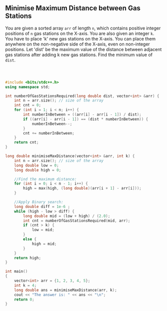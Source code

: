 ## Minimise Maximum Distance between Gas Stations
You are given a sorted array `arr` of length `n`, which contains positive integer positions of `n` gas stations on the X-axis. You are also given an integer `k`. You have to place 'k' new gas stations on the X-axis. You can place them anywhere on the non-negative side of the X-axis, even on non-integer positions. Let 'dist' be the maximum value of the distance between adjacent gas stations after adding k new gas stations.
Find the minimum value of `dist`.
```cpp



#include <bits/stdc++.h>
using namespace std;

int numberOfGasStationsRequired(long double dist, vector<int> &arr) {
    int n = arr.size(); // size of the array
    int cnt = 0;
    for (int i = 1; i < n; i++) {
        int numberInBetween = ((arr[i] - arr[i - 1]) / dist);
        if ((arr[i] - arr[i - 1]) == (dist * numberInBetween)) {
            numberInBetween--;
        }
        cnt += numberInBetween;
    }
    return cnt;
}

long double minimiseMaxDistance(vector<int> &arr, int k) {
    int n = arr.size(); // size of the array
    long double low = 0;
    long double high = 0;

    //Find the maximum distance:
    for (int i = 0; i < n - 1; i++) {
        high = max(high, (long double)(arr[i + 1] - arr[i]));
    }

    //Apply Binary search:
    long double diff = 1e-6 ;
    while (high - low > diff) {
        long double mid = (low + high) / (2.0);
        int cnt = numberOfGasStationsRequired(mid, arr);
        if (cnt > k) {
            low = mid;
        }
        else {
            high = mid;
        }
    }
    return high;
}

int main()
{
    vector<int> arr = {1, 2, 3, 4, 5};
    int k = 4;
    long double ans = minimiseMaxDistance(arr, k);
    cout << "The answer is: " << ans << "\n";
    return 0;
}

```
